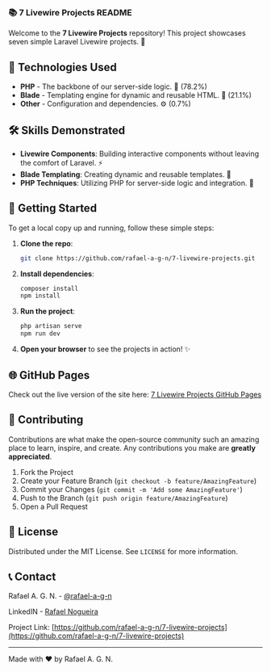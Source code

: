 ### 📚 7 Livewire Projects README

Welcome to the **7 Livewire Projects** repository! This project showcases seven simple Laravel Livewire projects. 📖

## 🚀 Technologies Used

- **PHP** - The backbone of our server-side logic. 🐘 (78.2%)
- **Blade** - Templating engine for dynamic and reusable HTML. 📝 (21.1%)
- **Other** - Configuration and dependencies. ⚙️ (0.7%)

## 🛠 Skills Demonstrated

- **Livewire Components**: Building interactive components without leaving the comfort of Laravel. ⚡
- **Blade Templating**: Creating dynamic and reusable templates. 📝
- **PHP Techniques**: Utilizing PHP for server-side logic and integration. 🐘

## 🎉 Getting Started

To get a local copy up and running, follow these simple steps:

1. **Clone the repo**:
    ```sh
    git clone https://github.com/rafael-a-g-n/7-livewire-projects.git
    ```
2. **Install dependencies**:
    ```sh
    composer install
    npm install
    ```
3. **Run the project**:
    ```sh
    php artisan serve
    npm run dev
    ```
4. **Open your browser** to see the projects in action! ✨

## 🌐 GitHub Pages

Check out the live version of the site here: [7 Livewire Projects GitHub Pages](https://rafael-a-g-n.github.io/7-livewire-projects/)

## 🤝 Contributing

Contributions are what make the open-source community such an amazing place to learn, inspire, and create. Any contributions you make are **greatly appreciated**.

1. Fork the Project
2. Create your Feature Branch (`git checkout -b feature/AmazingFeature`)
3. Commit your Changes (`git commit -m 'Add some AmazingFeature'`)
4. Push to the Branch (`git push origin feature/AmazingFeature`)
5. Open a Pull Request

## 📝 License

Distributed under the MIT License. See `LICENSE` for more information.

## 📞 Contact

Rafael A. G. N. - [@rafael-a-g-n](https://github.com/rafael-a-g-n)

LinkedIN - [Rafael Nogueira](https://www.linkedin.com/in/ragn/)

Project Link: [https://github.com/rafael-a-g-n/7-livewire-projects](https://github.com/rafael-a-g-n/7-livewire-projects)

---

Made with ❤️ by Rafael A. G. N.
